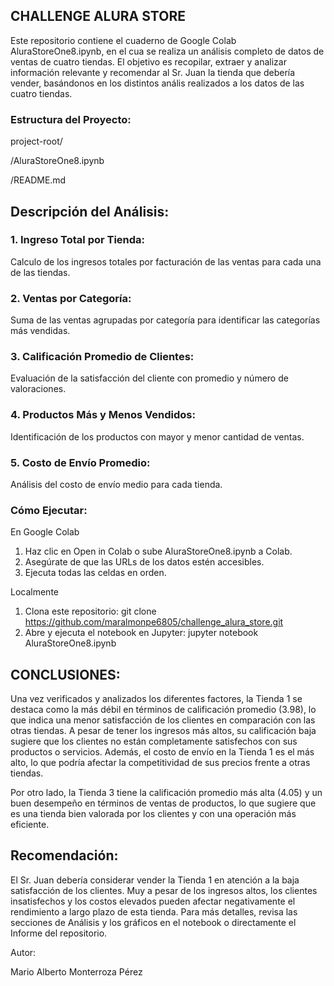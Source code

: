 ## **CHALLENGE ALURA STORE**

Este repositorio contiene el cuaderno de Google Colab AluraStoreOne8.ipynb, en el cua se realiza un análisis completo de datos de ventas de cuatro tiendas. El objetivo es recopilar, extraer y analizar información relevante y recomendar al Sr. Juan la tienda que debería vender, basándonos en los distintos anális realizados a los datos de las cuatro tiendas.

### **Estructura del Proyecto:**

project-root/

/AluraStoreOne8.ipynb

/README.md

## **Descripción del Análisis:**

### **1. Ingreso Total por Tienda:**

Calculo de los ingresos totales por facturación de las ventas para cada una de las tiendas.

### **2. Ventas por Categoría:**

Suma de las ventas agrupadas por categoría para identificar las categorías más vendidas.
  
### **3. Calificación Promedio de Clientes:**
  
Evaluación de la satisfacción del cliente con promedio y número de valoraciones.
  
### **4. Productos Más y Menos Vendidos:**
  
Identificación de los productos con mayor y menor cantidad de ventas.
  
### **5. Costo de Envío Promedio:**
  
Análisis del costo de envío medio para cada tienda.
  
### **Cómo Ejecutar:**

En Google Colab
1. Haz clic en Open in Colab o sube AluraStoreOne8.ipynb a Colab.
2. Asegúrate de que las URLs de los datos estén accesibles.
3. Ejecuta todas las celdas en orden.

Localmente
1. Clona este repositorio: git clone https://github.com/maralmonpe6805/challenge_alura_store.git
3. Abre y ejecuta el notebook en Jupyter: jupyter notebook AluraStoreOne8.ipynb

## **CONCLUSIONES:**

Una vez verificados y analizados los diferentes factores, la Tienda 1 se destaca como la más débil en términos de calificación promedio (3.98), lo que indica una menor satisfacción de los clientes en comparación con las otras tiendas. A pesar de tener los ingresos más altos, su calificación baja sugiere que los clientes no están completamente satisfechos con sus productos o servicios. Además, el costo de envío en la Tienda 1 es el más alto, lo que podría afectar la competitividad de sus precios frente a otras tiendas.

Por otro lado, la Tienda 3 tiene la calificación promedio más alta (4.05) y un buen desempeño en términos de ventas de productos, lo que sugiere que es una tienda bien valorada por los clientes y con una operación más eficiente.

## **Recomendación:**
El Sr. Juan debería considerar vender la Tienda 1 en atención  a la baja satisfacción de los clientes. Muy a pesar de los ingresos altos, los clientes insatisfechos y los costos elevados pueden afectar negativamente el rendimiento a largo plazo de esta tienda.
Para más detalles, revisa las secciones de Análisis y los gráficos en el notebook o directamente el Informe del repositorio.

Autor:

Mario Alberto Monterroza Pérez
